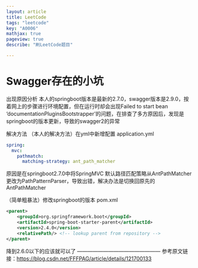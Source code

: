 ```yaml
---
layout: article
title: LeetCode
tags: "leetcode"
key: "A0006"
mathjax: true
pageview: true
describe: "刷LeetCode题目"

---
```


# Swagger存在的小坑

出现原因分析
本人的springboot版本是最新的2.7.0，swagger版本是2.9.0，按着网上的步骤进行环境配置，但在运行时却会出现Failed to start bean ‘documentationPluginsBootstrapper’的问题，在排查了多方原因后，发现是springboot的版本更新，导致的swagger2的异常

解决方法
（本人的解决方法）在yml中新增配置
application.yml

~~~yaml
spring:
  mvc:
    pathmatch:
      matching-strategy: ant_path_matcher
~~~

原因是在springboot2.7.0中将SpringMVC 默认路径匹配策略从AntPathMatcher 更改为PathPatternParser，导致出错，解决办法是切换回原先的AntPathMatcher

（简单粗暴法）修改springboot的版本
pom.xml

```xml
<parent>
    <groupId>org.springframework.boot</groupId>
    <artifactId>spring-boot-starter-parent</artifactId>
    <version>2.4.0</version>
    <relativePath/> <!-- lookup parent from repository -->
</parent>
```

降到2.6.0以下的应该就可以了
————————————————
参考原文链接：https://blog.csdn.net/FFFPAG/article/details/121700133